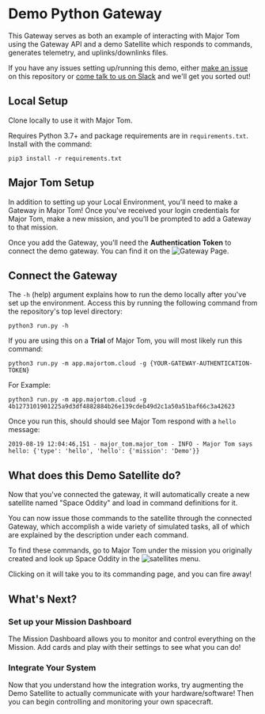 # Demo Python Gateway

This Gateway serves as both an example of interacting with Major Tom using the Gateway API and 
a demo Satellite which responds to commands, generates telemetry, and uplinks/downlinks files. 

If you have any issues setting up/running this demo, 
either [make an issue](https://github.com/kubos/example-python-gateway/issues/new) on this repository
or [come talk to us on Slack](https://slack.kubos.com) and we'll get you sorted out! 

## Local Setup 

Clone locally to use it with Major Tom.

Requires Python 3.7+ and package requirements are in `requirements.txt`. Install with the command:

```pip3 install -r requirements.txt```

## Major Tom Setup

In addition to setting up your Local Environment, you'll need to make a Gateway in Major Tom! 
Once you've received your login credentials for Major Tom, make a new mission, 
and you'll be prompted to add a Gateway to that mission. 

Once you add the Gateway, you'll need the __Authentication Token__ to connect the demo gateway. You can find it on the ![Gateway Page](screenshots/gateway_page.png "Gateway Page in Major Tom").

## Connect the Gateway

The `-h` (help) argument explains how to run the demo locally after you've set up the environment.
Access this by running the following command from the repository's top level directory: 

```python3 run.py -h```

If you are using this on a __Trial__ of Major Tom, you will most likely run this command: 

```python3 run.py -m app.majortom.cloud -g {YOUR-GATEWAY-AUTHENTICATION-TOKEN}```

For Example: 

```python3 run.py -m app.majortom.cloud -g 4b1273101901225a9d3df4882884b26e139cdeb49d2c1a50a51baf66c3a42623```

Once you run this, should should see Major Tom respond with a `hello` message:

```2019-08-19 12:04:46,151 - major_tom.major_tom - INFO - Major Tom says hello: {'type': 'hello', 'hello': {'mission': 'Demo'}}```

## What does this Demo Satellite do? 

Now that you've connected the gateway, it will automatically create a new satellite named "Space Oddity" and load in command definitions for it. 

You can now issue those commands to the satellite through the connected Gateway, which accomplish a wide variety of simulated tasks, all of which are explained by the description under each command. 

To find these commands, go to Major Tom under the mission you originally created and look up Space Oddity in the ![satellites menu](screenshots/satellites_menu.png "Satellites Menu in Major Tom").

Clicking on it will take you to its commanding page, and you can fire away! 

## What's Next? 

### Set up your Mission Dashboard

The Mission Dashboard allows you to monitor and control everything on the Mission. 
Add cards and play with their settings to see what you can do! 

### Integrate Your System

Now that you understand how the integration works, try augmenting the Demo Satellite to actually communicate with your hardware/software! 
Then you can begin controlling and monitoring your own spacecraft. 
